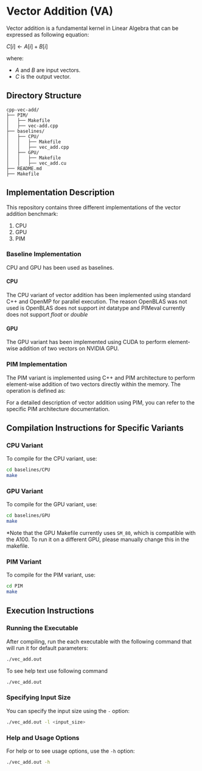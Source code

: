 # Vector Addition (VA)

Vector addition is a fundamental kernel in Linear Algebra that can be expressed as following equation:

$C[i] \leftarrow A[i] + B[i]$

where:
- $A$ and $B$ are input vectors.
- $C$ is the output vector.

## Directory Structure
```
cpp-vec-add/
├── PIM/
│   ├── Makefile
│   ├── vec-add.cpp
├── baselines/
│   ├── CPU/
│   │   ├── Makefile
│   │   ├── vec_add.cpp
│   ├── GPU/
│   │   ├── Makefile
│   │   ├── vec_add.cu
├── README.md
├── Makefile
```

## Implementation Description

This repository contains three different implementations of the vector addition benchmark:
1. CPU
2. GPU
3. PIM

### Baseline Implementation

CPU and GPU has been used as baselines.

#### CPU

The CPU variant of vector addition has been implemented using standard C++ and OpenMP for parallel execution. The reason OpenBLAS was not used is OpenBLAS does not support $int$ datatype and PIMeval currently does not support $float$ or $double$

#### GPU

The GPU variant has been implemented using CUDA to perform element-wise addition of two vectors on NVIDIA GPU.

### PIM Implementation

The PIM variant is implemented using C++ and PIM architecture to perform element-wise addition of two vectors directly within the memory. The operation is defined as:

For a detailed description of vector addition using PIM, you can refer to the specific PIM architecture documentation.
  
## Compilation Instructions for Specific Variants

### CPU Variant

To compile for the CPU variant, use:

```bash
cd baselines/CPU
make
```

### GPU Variant

To compile for the GPU variant, use:

```bash
cd baselines/GPU
make
```
*Note that the GPU Makefile currently uses `SM_80`, which is compatible with the A100. To run it on a different GPU, please manually change this in the makefile.

### PIM Variant

To compile for the PIM variant, use:

```bash
cd PIM
make
```

## Execution Instructions

### Running the Executable

After compiling, run the each executable with the following command that will run it for default parameters:

```bash
./vec_add.out
```

To see help text use following command
```bash
./vec_add.out
```

### Specifying Input Size

You can specify the input size using the `-` option:

```bash
./vec_add.out -l <input_size>
```

### Help and Usage Options

For help or to see usage options, use the `-h` option:

```bash
./vec_add.out -h
```
